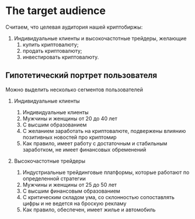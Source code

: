 # The target audience

Считаем, что целевая аудитория нашей криптобиржы:

1. Индивидуальные клиенты и высокочастотные трейдеры, желающие
    1. купить криптовалюту;
    2. продать криптовалюту;
    3. инвестировать криптовалюту.

## Гипотетический портрет пользователя

Можно выделить несколько сегментов пользователей

1. Индивидуальные клиенты
   1. Индивидуальные клиенты
   2. Мужчины и женщины от 20 до 40 лет
   3. С высшим образованием
   4. С желанием заработать на криптовалюте, подвержены влиянию позитивных новостей про криптомир
   5. Как правило, имеет работу с достаточным и стабильным заработком, не имеет финансовых обременений

2. Высокочастотные трейдеры
   1. Индустриальные трейдинговые платформы, которые работают по определенной стратегии
   2. Мужчины и женщины от 25 до 50 лет
   3. С высшим финансовым образованием
   4. С критическим складом ума, со склонностью сопоставлять цифры и не ведется на броскую
      рекламу
   5. Как правило, обеспечен, имеет жилье и автомобиль
